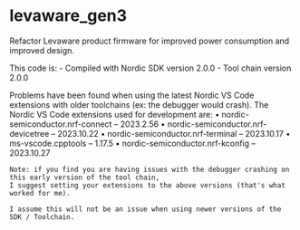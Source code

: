 # levaware_gen3
Refactor Levaware product firmware for improved power consumption and improved design. 

This code is:
    - Compiled with Nordic SDK version 2.0.0
    - Tool chain version 2.0.0

Problems have been found when using the latest Nordic VS Code extensions with older toolchains (ex: the debugger would crash). 
The Nordic VS Code extensions used for development are: 
    •	nordic-semiconductor.nrf-connect – 2023.2.56
    •	nordic-semiconductor.nrf-devicetree – 2023.10.22
    •	nordic-semiconductor.nrf-terminal – 2023.10.17
    •	ms-vscode.cpptools – 1.17.5
    •	nordic-semiconductor.nrf-kconfig – 2023.10.27

    Note: if you find you are having issues with the debugger crashing on this early version of the tool chain, 
    I suggest setting your extensions to the above versions (that's what worked for me). 

    I assume this will not be an issue when using newer versions of the SDK / Toolchain. 
    